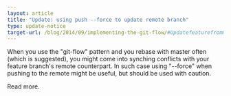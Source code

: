 ```yaml
---
layout: article
title: "Update: using push --force to update remote branch"
type: update-notice
target-url: /blog/2014/09/implementing-the-git-flow/#Updatefeaturefrommaster
---
```


When you use the "git-flow" pattern and you rebase with master often (which is suggested), you might come into synching conflicts with your feature branch's remote counterpart. In such case using "--force" when pushing to the remote might be useful, but should be used with caution.

Read more.